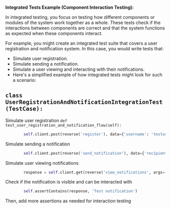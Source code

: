 
**Integrated Tests Example (Component Interaction Testing):**

In integrated testing, you focus on testing how different components or modules of the system work together as a whole. These tests check if the interactions between components are correct and that the system functions as expected when these components interact.

For example, you might create an integrated test suite that covers a user registration and notification system. In this case, you would write tests that:

- Simulate user registration.
- Simulate sending a notification.
- Simulate a user viewing and interacting with their notifications.
- Here's a simplified example of how integrated tests might look for such a scenario:


`class UserRegistrationAndNotificationIntegrationTest(TestCase):`
-
Simulate user registration
    `def test_user_registration_and_notification_flow(self):`
```python
        self.client.post(reverse('register'), data={'username': 'testuser', 'password': 'testpassword'})
```

Simulate sending a notification
```python
        self.client.post(reverse('send_notification'), data={'recipient': 'testuser', 'message': 'Test notification'})
```

Simulate user viewing notifications
```python
        response = self.client.get(reverse('view_notifications', args=['testuser']))
```

Check if the notification is visible and can be interacted with
```python
        self.assertContains(response, 'Test notification')
```
Then, add more assertions as needed for interaction testing

